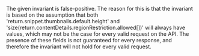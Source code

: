 The given invariant is false-positive. The reason for this is that the invariant is based on the assumption that both 'return.snippet.thumbnails.default.height' and 'size(return.contentDetails.regionRestriction.allowed[])' will always have values, which may not be the case for every valid request on the API. The presence of these fields is not guaranteed for every response, and therefore the invariant will not hold for every valid request.
